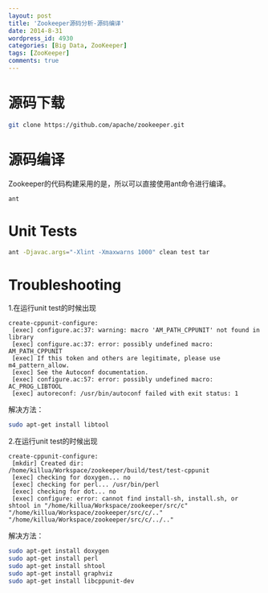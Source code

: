 ```yaml
---
layout: post
title: 'Zookeeper源码分析-源码编译'
date: 2014-8-31
wordpress_id: 4930
categories: [Big Data, ZooKeeper]
tags: [ZooKeeper]
comments: true
---
```


# 源码下载

``` bash
git clone https://github.com/apache/zookeeper.git
```

# 源码编译
Zookeeper的代码构建采用的是，所以可以直接使用ant命令进行编译。
``` bash
ant
```

# Unit Tests

``` bash
ant -Djavac.args="-Xlint -Xmaxwarns 1000" clean test tar
```

# Troubleshooting
1.在运行unit test的时候出现

```
create-cppunit-configure:
 [exec] configure.ac:37: warning: macro 'AM_PATH_CPPUNIT' not found in library
 [exec] configure.ac:37: error: possibly undefined macro: AM_PATH_CPPUNIT
 [exec] If this token and others are legitimate, please use m4_pattern_allow.
 [exec] See the Autoconf documentation.
 [exec] configure.ac:57: error: possibly undefined macro: AC_PROG_LIBTOOL
 [exec] autoreconf: /usr/bin/autoconf failed with exit status: 1
```

解决方法：

``` bash
sudo apt-get install libtool
```

2.在运行unit test的时候出现

```
create-cppunit-configure:
 [mkdir] Created dir: /home/killua/Workspace/zookeeper/build/test/test-cppunit
 [exec] checking for doxygen... no
 [exec] checking for perl... /usr/bin/perl
 [exec] checking for dot... no
 [exec] configure: error: cannot find install-sh, install.sh, or shtool in "/home/killua/Workspace/zookeeper/src/c" "/home/killua/Workspace/zookeeper/src/c/.." "/home/killua/Workspace/zookeeper/src/c/../.."
```

解决方法：

``` bash
sudo apt-get install doxygen
sudo apt-get install perl
sudo apt-get install shtool
sudo apt-get install graphviz
sudo apt-get install libcppunit-dev
```


